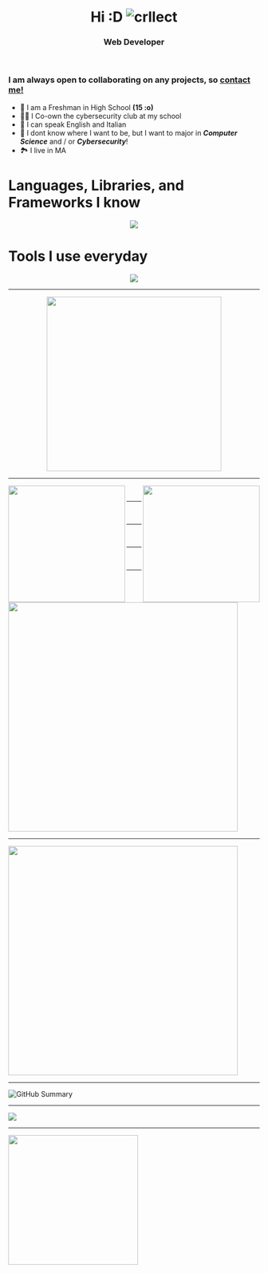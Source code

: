 <!-- used colors: 24410c, e70052, 25252a, 141414, ce244c -->

<h1 align="center">
	<strong>
		Hi :D
	</strong>
	<img src="https://komarev.com/ghpvc/?username=crllect&color=10244c&style=for-the-badge&label=Bugs+In+My+Code" alt="crllect" /></h1>
<h3 align="center">Web Developer</h3>

<br />

### I am always open to collaborating on any projects, so [contact me!](https://discord.com/users/713488984596021291) <!-- In the future, maybe make a contact page with my emails and such -->

- 🏫 I am a Freshman in High School **(15 :o)**
- 👨‍💻 I Co-own the cybersecurity club at my school
- 📙 I can speak English and Italian
- 🔭 I dont know where I want to be, but I want to major in _**Computer Science**_ and / or _**Cybersecurity**_!
- 🏞️ I live in MA
  

# Languages, Libraries, and Frameworks I know
<p align="center">
  <a href="https://skillicons.dev">
    <img src="https://skillicons.dev/icons?i=bash,css,html,java,js,lua,md,nodejs,nextjs,react,remix,scss,tailwind,ts,vite" />
  </a>
</p>

# Tools I use everyday
<p align="center">
  <a href="https://skillicons.dev">
    <img src="https://skillicons.dev/icons?i=apple,arch,aws,blender,bun,discord,eclipse,figma,git,github,idea,kali,linux,mastodon,mint,neovim,nix,npm,notion,pnpm,pycharm,raspberrypi,replit,robloxstudio,ubuntu,vercel,vim,vscode,vscodium,windows" />
  </a>
</p>

---

<p align="center">
  <a href="https://lanyard.cnrad.dev">
    <img height=350 src="https://lanyard.cnrad.dev/api/713488984596021291" />
  </a>
</p>

---

<a href="https://github.com/anuraghazra/github-readme-stats">
   <img height=234 align="left" margin-top="-8px" src="https://github-readme-stats.vercel.app/api?username=crllect&title_color=e70052&text_color=e70052&icon_color=e70052&border_color=e70052&bg_color=130,141415,060607&border_radius=5)](https://github.com/anuraghazra/github-readme-stats" /></a>

<a href="https://github.com/anuraghazra/convoychat">
  <img height=234 align="right" src="https://github-readme-stats.vercel.app/api/top-langs/?username=crllect&title_color=e70052&text_color=e70052&icon_color=e70052&border_color=e70052&bg_color=130,141415,060607&border_radius=5)](https://github.com/anuraghazra/github-readme-stats" />
</a>

<br/>

---

<br/>

---

<br/>

---

<br/>

---

<img height=460 align="center" src="https://github-readme-streak-stats.herokuapp.com/?user=crllect&theme=dark&no-bg=true" />

---

<img height=460 align="center" src="https://streak-stats.demolab.com?user=crllect&theme=dark&hide_border=false&date_format=M%20j%5B%2C%20Y%5D&mode=weekly" />

---

![GitHub Summary](http://github-profile-summary-cards.vercel.app/api/cards/profile-details?username=crllect&theme=tokyonight)


---

<img align="center" src="https://github-profile-trophy.vercel.app/?username=crllect&no-bg=true" />

---

<a href="https://spotify-github-profile.vercel.app/api/view.svg?uid=kn3172mlbiupmgnm6b5z0nz7v&redirect=true">
  <img height=260 align="center" src="https://spotify-github-profile.vercel.app/api/view.svg?uid=kn3172mlbiupmgnm6b5z0nz7v&cover_image=true&theme=novatorem&show_offline=true&background_color=25252a&interchange=false&bar_color=e70052&bar_color_cover=false" />
</a>
